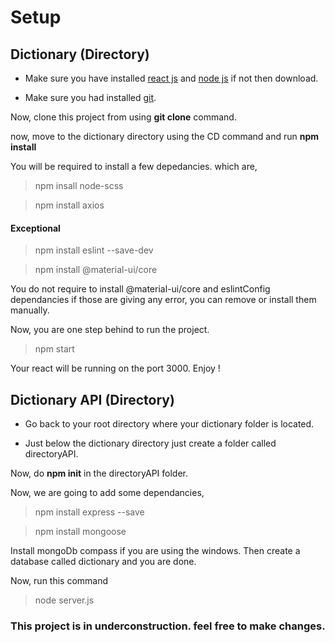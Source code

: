 # Setup

## Dictionary (Directory)

+ Make sure you have installed [react js](https://reactjs.org/docs/create-a-new-react-app.html) and [node js](https://nodejs.org/en/download/) if not then download.

+ Make sure you had installed [git](https://git-scm.com/).

Now, clone this project from using **git clone** command.

now, move to the dictionary directory using the CD command and run **npm install**

You will be required to install a few depedancies. which are,
> npm insall node-scss

> npm install axios

#### Exceptional
> npm install eslint --save-dev

> npm install @material-ui/core


You do not require to install @material-ui/core and eslintConfig dependancies if those are giving any error, you can remove or install them manually.

Now, you are one step behind to run the project.
> npm start 

Your react will be running on the port 3000. 
Enjoy !

## Dictionary API (Directory)

+ Go back to your root directory where your dictionary folder is located.

+ Just below the dictionary directory just create a folder called directoryAPI.

Now, do **npm init** in the directoryAPI folder.

Now, we are going to add some dependancies,
> npm install express --save

> npm install mongoose

Install mongoDb compass if you are using the windows. Then create a database called dictionary and you are done.

Now, run this command 
> node server.js

### This project is in underconstruction. feel free to make changes.

